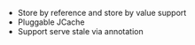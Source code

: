 - Store by reference and store by value support
- Pluggable JCache
- Support serve stale via annotation
